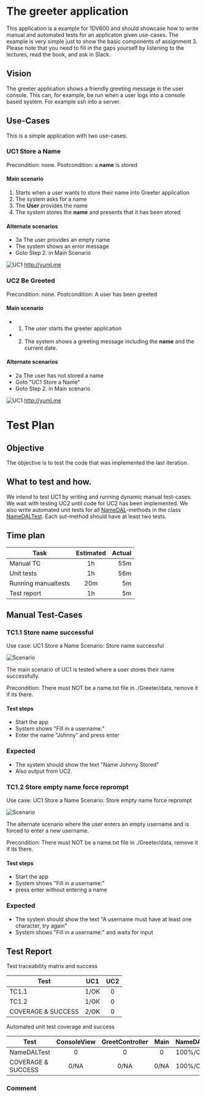 # The greeter application
This application is a example for 1DV600 and should showcase how to write manual and automated tests for an applicaton given use-cases. The example is very simple just to show the basic components of assignment 3. Please note that you need to fill in the gaps yourself by listening to the lectures, read the book, and ask in Slack.

## Vision
The greeter application shows a friendly greeting message in the user console. This can, for example, be run when a user logs into a console based system. For example ssh into a server.

## Use-Cases
This is a simple application with two use-cases.


### UC1 Store a Name
Precondition: none.
Postcondition: a __name__ is stored

#### Main scenario
1. Starts when a user wants to store their name into Greeter application
2. The system asks for a name
3. The __User__ provides the name
4. The system stores the __name__ and presents that it has been stored

#### Alternate scenarios
* 3a The user provides an empty name
 * The system shows an error message
 * Goto Step 2. in Main Scenario

![UC1](http://yuml.me/10e85680.png) http://yuml.me

### UC2 Be Greeted
Precondition: none.
Postcondition: A user has been greeted

#### Main scenario
* 1. The user starts the greeter application
* 2. The system shows a greeting message including the __name__ and the current date.
 
#### Alternate scenarios
* 2a The user has not stored a name
 * Goto "UC1 Store a Name"
 * Goto Step 2. in Main scenario

![UC1](http://yuml.me/df63b63e.png) http://yuml.me


# Test Plan

## Objective
The objective is to test the code that was implemented the last iteration.

## What to test and how.
We intend to test UC1 by writing and running dynamic manual test-cases. We wait with testing UC2 until code for UC2 has been implemented.
We also write automated unit tests for all [NameDAL](https://github.com/dntoll/1dv600/blob/master/Greeter/src/Greetings/NameDAL.java)-methods in the class [NameDALTest](https://github.com/dntoll/1dv600/blob/master/Greeter/tests/Greetings/NameDALTest.java). Each sut-method should have at least two tests.

## Time plan

| Task          | Estimated | Actual  |
| ------------- |:---------:| -----:|
| Manual TC     | 1h        | 55m    |
| Unit tests    | 1h        | 56m |
| Running manualtests    | 20m        | 5m |
| Test report     | 1h        | 5m |

## Manual Test-Cases

### TC1.1 Store name successful
Use case: UC1 Store a Name
Scenario: Store name successful

![Scenario](http://yuml.me/567ad1fe.png)

The main scenario of UC1 is tested where a user stores their name successfully. 

Precondition: There must NOT be a name.txt file in ./Greeter/data, remove it if its there.

#### Test steps
* Start the app
* System shows "Fill in a username:"
* Enter the name "Johnny" and press enter

### Expected 
* The system should show the text "Name Johnny Stored" 
* Also output from UC2.

### TC1.2 Store empty name force reprompt
Use case: UC1 Store a Name
Scenario: Store empty name force reprompt

![Scenario](http://yuml.me/ad6e0e55.png)

The alternate scenario where the user enters an empty username and is forced to enter a new username. 

Precondition: There must NOT be a name.txt file in ./Greeter/data, remove it if its there.

#### Test steps
* Start the app
* System shows "Fill in a username:"
* press enter without entering a name

### Expected 
* The system should show the text "A username must have at least one character, try again" 
* System shows "Fill in a username:" and waits for input

## Test Report


Test traceability matrix and success

| Test      | UC1 | UC2  | 
| --------- |:----:| :---:|
| TC1.1     | 1/OK | 0    |
| TC1.2     | 1/OK | 0    |
| COVERAGE & SUCCESS   | 2/OK    | 0    |



Automated unit test coverage and success

| Test          | ConsoleView | GreetController  | Main | NameDAL |
| ------------- |:----:| :---:|:---:|:---:|
| NameDALTest   | 0 | 0| 0 | 100%/OK |
| COVERAGE & SUCCESS      | 0/NA | 0/NA | 0/NA |  100%/OK |

### Comment


